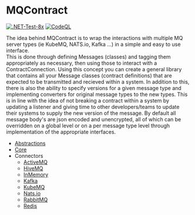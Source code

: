 # MQContract
[![.NET-Test-8x](https://github.com/roger-castaldo/MQContract/actions/workflows/unittests8x.yml/badge.svg)](https://github.com/roger-castaldo/MQContract/actions/workflows/unittests8x.yml)
[![CodeQL](https://github.com/roger-castaldo/MQContract/actions/workflows/github-code-scanning/codeql/badge.svg)](https://github.com/roger-castaldo/MQContract/actions/workflows/github-code-scanning/codeql)

The idea behind MQContract is to wrap the interactions with multiple MQ server types (ie KubeMQ, NATS.io, Kafka ...) in a simple and easy to use interface.  
This is done through defining Messages (classes) and tagging them appropriately as necessary, then using those to interact with a ContractConnection.  Using this concept 
you can create a general library that contains all your Message classes (contract definitions) that are expected to be transmitted and recieved within a system.
In addition to this, there is also the ability to specify versions for a given message type and implementing converters for original message types to the new 
types.  This is in line with the idea of not breaking a contract within a system by updating a listener and giving time to other developers/teams to update 
their systems to supply the new version of the message.  By default all message body's are json encoded and unencrypted, all of which can be overridden on a 
global level or on a per message type level through implementation of the appropriate interfaces.

* [Abstractions](/Abstractions/Readme.md)
* [Core](/Core/Readme.md)
* Connectors
	* [ActiveMQ](/Connectors/ActiveMQ/Readme.md)
	* [HiveMQ](/Connectors/HiveMQ/Readme.md)
	* [InMemory](/Connectors/InMemory/Readme.md)
	* [Kafka](/Connectors/Kafka/Readme.md)
	* [KubeMQ](/Connectors/KubeMQ/Readme.md)
	* [Nats.io](/Connectors/NATS/Readme.md)
	* [RabbitMQ](/Connectors/RabbitMQ/Readme.md)
	* [Redis](/Connectors/Redis/Readme.md)